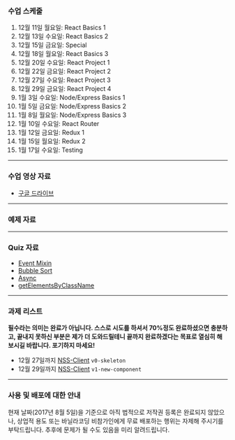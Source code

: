 ### 수업 스케줄

1. 12월 11일 월요일: React Basics 1
2. 12월 13일 수요일: React Basics 2
3. 12월 15일 금요일: Special
4. 12월 18일 월요일: React Basics 3
5. 12월 20일 수요일: React Project 1
6. 12월 22일 금요일: React Project 2
7. 12월 27일 수요일: React Project 3
8. 12월 29일 금요일: React Project 4
9. 1월 3일 수요일: Node/Express Basics 1
10. 1월 5일 금요일: Node/Express Basics 2
11. 1월 8일 월요일: Node/Express Basics 3
12. 1월 10일 수요일: React Router
13. 1월 12일 금요일: Redux 1
14. 1월 15일 월요일: Redux 2
15. 1월 17일 수요일: Testing

---

### 수업 영상 자료

- [구글 드라이브](https://goo.gl/UYH7T8)

---

### 예제 자료

---

### Quiz 자료

- [Event Mixin](http://jsbin.com/tukadib/1/edit?js,output)
- [Bubble Sort](http://jsbin.com/pelaxed/edit?js,console)
- [Async](http://jsbin.com/tadubud/edit?js,console)
- [getElementsByClassName](http://jsbin.com/kerokeb/edit?html,js)

---

### 과제 리스트

**필수라는 의미는 완료가 아닙니다. 스스로 시도를 하셔서 70%정도 완료하셨으면 충분하고, 끝내지 못하신 부분은 제가 더 도와드릴테니 끝까지 완료하겠다는 목표로 열심히 해보시길 바랍니다. 포기하지 마세요!**

- 12월 27일까지 [NSS-Client](https://github.com/vanilla-coding/nss-client/blob/v0-skeleton/README.md) `v0-skeleton`
- 12월 29일까지 [NSS-Client](https://github.com/vanilla-coding/nss-client/blob/v1-new-component/README.md) `v1-new-component`

---

### 사용 및 배포에 대한 안내

현재 날짜(2017년 8월 5일)을 기준으로 아직 법적으로 저작권 등록은 완료되지 않았으나, 상업적 용도 또는 바닐라코딩 비참가인에게 무료 배포하는 행위는 자제해 주시기를 부탁드립니다. 추후에 문제가 될 수도 있음을 미리 알려드립니다.
